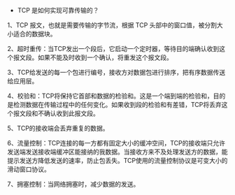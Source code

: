 * TCP 是如何实现可靠传输的？

1、TCP 报文，也就是需要传输的字节流，根据 TCP 头部中的窗口值，被分割大小适合的数据块。
 
2、超时重传：当TCP发出一个段后，它启动一个定时器，等待目的端确认收到这个报文段。如果不能及时收到一个确认，将重发这个报文段。
 
3、TCP给发送的每一个包进行编号，接收方对数据包进行排序，把有序数据传送给应用层。
 
4、校验和：TCP将保持它首部和数据的检验和。这是一个端到端的检验和，目的是检测数据在传输过程中的任何变化。如果收到段的检验和有差错，TCP将丢弃这个报文段和不确认收到此报文段。
 
5、TCP的接收端会丢弃重复的数据。 

6、流量控制：TCP连接的每一方都有固定大小的缓冲空间，TCP的接收端只允许发送端发送接收端缓冲区能接纳的我数据。当接收方来不及处理发送方的数据，能提示发送方降低发送的速率，防止包丢失。TCP使用的流量控制协议是可变大小的滑动窗口协议。
 
7、拥塞控制：当网络拥塞时，减少数据的发送。